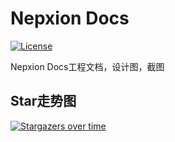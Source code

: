 # Nepxion Docs
[![License](https://img.shields.io/badge/License-Apache%202.0-blue.svg?label=license)](https://github.com/Nepxion/Docs/blob/master/LICENSE)

Nepxion Docs工程文档，设计图，截图

## Star走势图

[![Stargazers over time](https://starchart.cc/Nepxion/Docs.svg)](https://starchart.cc/Nepxion/Docs)